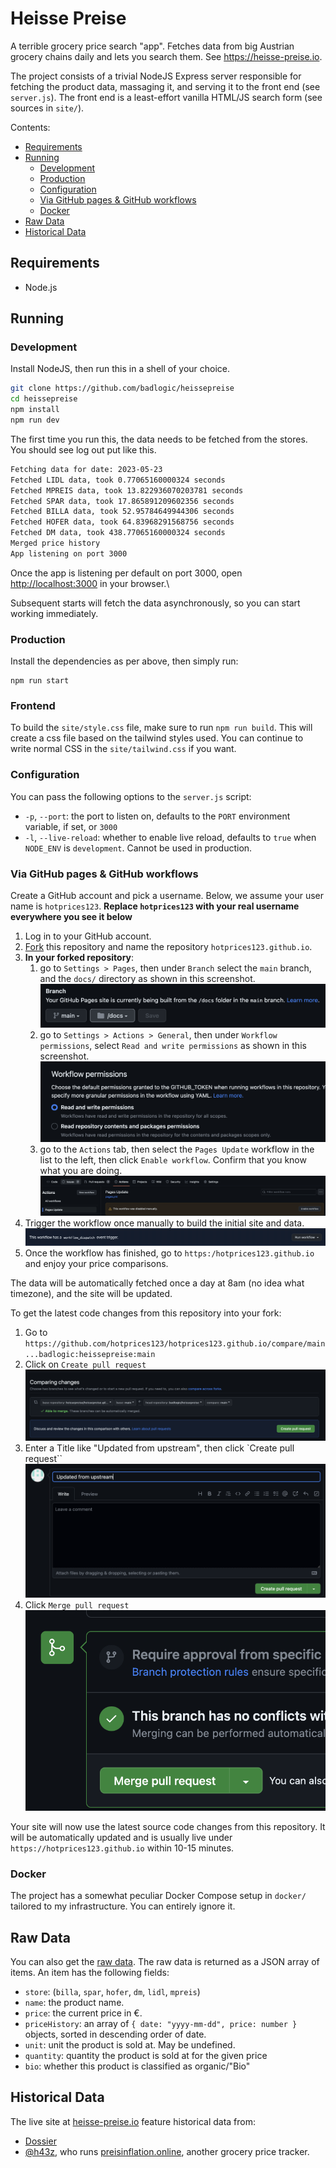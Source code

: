 # Heisse Preise

A terrible grocery price search "app". Fetches data from big Austrian grocery chains daily and lets you search them. See <https://heisse-preise.io>.

The project consists of a trivial NodeJS Express server responsible for fetching the product data, massaging it, and serving it to the front end (see `server.js`). The front end is a least-effort vanilla HTML/JS search form (see sources in `site/`).

Contents:

-   [Requirements](#requirements)
-   [Running](#running)
    -   [Development](#development)
    -   [Production](#production)
    -   [Configuration](#configuration)
    -   [Via GitHub pages \& GitHub workflows](#via-github-pages--github-workflows)
    -   [Docker](#docker)
-   [Raw Data](#raw-data)
-   [Historical Data](#historical-data)

## Requirements

-   Node.js

## Running

### Development

Install NodeJS, then run this in a shell of your choice.

```bash
git clone https://github.com/badlogic/heissepreise
cd heissepreise
npm install
npm run dev
```

The first time you run this, the data needs to be fetched from the stores. You should see log out put like this.

```bash
Fetching data for date: 2023-05-23
Fetched LIDL data, took 0.77065160000324 seconds
Fetched MPREIS data, took 13.822936070203781 seconds
Fetched SPAR data, took 17.865891209602356 seconds
Fetched BILLA data, took 52.95784649944306 seconds
Fetched HOFER data, took 64.83968291568756 seconds
Fetched DM data, took 438.77065160000324 seconds
Merged price history
App listening on port 3000
```

Once the app is listening per default on port 3000, open <http://localhost:3000> in your browser.\

Subsequent starts will fetch the data asynchronously, so you can start working immediately.

### Production

Install the dependencies as per above, then simply run:

```
npm run start
```

### Frontend

To build the `site/style.css` file, make sure to run `npm run build`. This will create a css file based on the tailwind styles used. You can continue to write normal CSS in the `site/tailwind.css` if you want.

### Configuration

You can pass the following options to the `server.js` script:

-   `-p`, `--port`: the port to listen on, defaults to the `PORT` environment variable, if set, or `3000`
-   `-l`, `--live-reload`: whether to enable live reload, defaults to `true` when `NODE_ENV` is `development`. Cannot be used in production.

### Via GitHub pages & GitHub workflows

Create a GitHub account and pick a username. Below, we assume your user name is `hotprices123`. **Replace `hotprices123` with your real username everywhere you see it below**

1. Log in to your GitHub account.
2. [Fork](https://github.com/badlogic/heissepreise/fork) this repository and name the repository `hotprices123.github.io`.
3. **In your forked repository**:
    1. go to `Settings > Pages`, then under `Branch` select the `main` branch, and the `docs/` directory as shown in this screenshot.
       ![site/img/github-pages.png](site/img/github-pages.png)
    2. go to `Settings > Actions > General`, then under `Workflow permissions`, select `Read and write permissions` as shown in this screenshot.
       ![site/img/github-permissions.png](site/img/github-permissions.png)
    3. go to the `Actions` tab, then select the `Pages Update` workflow in the list to the left, then click `Enable workflow`. Confirm that you know what you are doing.
       ![site/img/github-workflow.png](site/img/github-workflow.png)
4. Trigger the workflow once manually to build the initial site and data.
   ![site/img/github-workflow2.png](site/img/github-workflow2.png)
5. Once the workflow has finished, go to `https:/hotprices123.github.io` and enjoy your price comparisons.

The data will be automatically fetched once a day at 8am (no idea what timezone), and the site will be updated.

To get the latest code changes from this repository into your fork:

1. Go to `https://github.com/hotprices123/hotprices123.github.io/compare/main...badlogic:heissepreise:main`
2. Click on `Create pull request`
   ![site/img/github-pullrequest.png](site/img/github-pullrequest.png)
3. Enter a Title like "Updated from upstream", then click `Create pull request``
   ![site/img/github-pullrequest2.png](site/img/github-pullrequest2.png)
4. Click `Merge pull request`
   ![site/img/github-pullrequest3.png](site/img/github-pullrequest3.png)

Your site will now use the latest source code changes from this repository. It will be automatically updated and is usually live under `https://hotprices123.github.io` within 10-15 minutes.

### Docker

The project has a somewhat peculiar Docker Compose setup in `docker/` tailored to my infrastructure. You can entirely ignore it.

## Raw Data

You can also get the [raw data](https://heisse-preise.io/data/latest-canonical.json). The raw data is returned as a JSON array of items. An item has the following fields:

-   `store`: (`billa`, `spar`, `hofer`, `dm`, `lidl`, `mpreis`)
-   `name`: the product name.
-   `price`: the current price in €.
-   `priceHistory`: an array of `{ date: "yyyy-mm-dd", price: number }` objects, sorted in descending order of date.
-   `unit`: unit the product is sold at. May be undefined.
-   `quantity`: quantity the product is sold at for the given price
-   `bio`: whether this product is classified as organic/"Bio"

## Historical Data

The live site at [heisse-preise.io](https://heisse-preise.io) feature historical data from:

-   [Dossier](https://www.dossier.at/dossiers/supermaerkte/quellen/anatomie-eines-supermarkts-die-methodik/)
-   [@h43z](https://h.43z.one), who runs [preisinflation.online](https://inflation.43z.one), another grocery price tracker.
